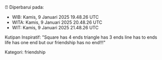 ⏰ Diperbarui pada:
- WIB: Kamis, 9 Januari 2025 19.48.26 UTC
- WITA: Kamis, 9 Januari 2025 20.48.26 UTC
- WIT: Kamis, 9 Januari 2025 21.48.26 UTC

Kutipan Inspiratif:
"Square has 4 ends triangle has 3 ends line has to ends life has one end but our friendship has no end!!!"


Kategori: friendship

